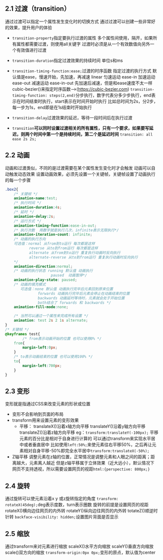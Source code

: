 ## 2.1 过渡（transition）
通过过渡可以指定一个属性发生变化时的切换方式
通过过渡可以创建一些非常好的效果，提升用户的体验
- `transition-property`指定要执行过渡的属性
多个属性间使用，隔开，如果所有属性都需要过渡，则使用all关键字
过渡时必须是从一个有效数值向另外一个有效值进行过渡
- `transition-duration`指定过渡效果的持续时间
单位s和ms
- `transition-timing-function:ease;`过渡的时序函数
指定过渡的执行方式
默认值是ease，慢速开始，先加速，再减速
linear 匀速运动
ease-in 加速运动
ease-out 减速运动
ease-in-out 先加速后减速，但是和ease速度不太一样
cubic-bezier()来指定时序函数-->(https://cubic-bezier.com)
`transition-timing-function: steps(2,end)`分步执行，数字代表分多少步执行，end表示在时间结束时执行，start表示在时间开始时执行
比如总时间为2s，分2步，每一步为1s，end即是在1s结束时开始执行
- `transition-delay`过渡效果的延迟，等待一段时间后在执行过渡

- `transition`**可以同时设置过渡相关的所有属性，只有一个要求，如果要写延迟，则两个时间中第一个是持续时间，第二个是延迟时间**
`transition: all ease 2s 2s;`
## 2.2 动画
动画和过渡类似，不同的是过渡需要在某个属性发生变化时才会触发
动画可以自动触发动态效果
设置动画效果，必须先设置一个关键帧，关键帧设置了动画执行的每一个步骤
```css
.box2{
    /* 关键帧 */
    animation-name:test;
    /* 执行时间 */
    animation-duration:4s;
    /* 延时 */
    animation-delay:2s;
    /* 运行方式 */
    animation-timing-function:ease-in-out;
    /* 执行次数  用数字就是执行几次，infinite表示无限执行*/
    animation-iteration-count: infinite;
    /* 动画的执行方向
    可选值：normal 从from到to运行 每次都是这样
           reverse 从to到from运行 每次都是这样
           alternate 从from到to运行 重复执行动画时反向执行
           alternate-reverse 从to到from运行 重复执行动画时反向执行
    */
    animation-direction:normal;
    /* 动画的执行状态 running 默认值 动画执行
                     paused  动画暂停*/
    animation-play-state: paused;
    /* 动画的填充模式 
       可选值：none 默认值 动画执行完毕后元素回到原来位置
               forwards 动画执行完毕后元素会停止在动画结束的位置
               backwards 动画延时等待时，元素就会处于开始位置
               both结合了 forwards 和 backwards */
    animation-fill-mode:none;

    /* 当然可以通过一个属性来完成所有设置 */
    animation: test 2s 2 1s alternate;
}
/* 关键帧 */
@keyframes test{
        /* from表示动画开始的位置 也可以使用0% */
    from{
        margin-left:0px;
    }
    /* to表示动画结束的位置 也可以使用100% */
    to{
        margin-left:700px;
    }
}
```
## 2.3 变形
变形就是指通过CSS来改变元素的形状或位置
- 变形不会影响到页面的布局
- transform用来设置元素的变形效果
  - 平移：
     translateX()沿着x轴方向平移
     translateY()沿着y轴方向平移
     translateZ()沿着z轴方向平移
     eg：`transform:translateY(-100px);`
     平移元素的百分比是相对于自身进行计算的
     可以通过transform来实现水平居中或者垂直居中
     比如使用`left:50%;`来使元素往右平移50%，之后再让元素相对自身平移-50%即完全水平居中`transform:translateX(-50%);`
- Z轴平移
调整元素在z轴的位置，正常情况是调整元素和人眼之间的距离；距离越大，元素离人越近
但是z轴平移属于立体效果（近大远小），默认情况下网页不支持透视，所以需要设置网页的视距`html:{perspective: 800px;}`
## 2.4 旋转
通过旋转可以使元素沿着x y 或z旋转指定的角度
`transform: rotateX(45deg);`deg表示度数，turn表示圈数
旋转的前提是设置网页的视距
rotateX()横向边往网页的内外转
rotateY()纵向边往网页的内外转
totateZ()顺逆时针转
`backface-visibility: hidden;`设置图片背面是否显示

## 2.5 缩放
通过transform来对元素进行缩放
scaleX()水平方向缩放
scaleY()垂直方向缩放
scale()双方向的缩放
`transform-origin:0px 0px;`变形的原点，默认值为center


